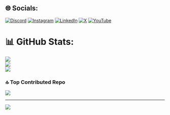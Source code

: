 
## 🌐 Socials:
[![Discord](https://img.shields.io/badge/Discord-%237289DA.svg?logo=discord&logoColor=white)](https://discord.gg/M9mS3JgW) [![Instagram](https://img.shields.io/badge/Instagram-%23E4405F.svg?logo=Instagram&logoColor=white)](https://instagram.com/tharakadesilva) [![LinkedIn](https://img.shields.io/badge/LinkedIn-%230077B5.svg?logo=linkedin&logoColor=white)](https://linkedin.com/in/tharakadesilva) [![X](https://img.shields.io/badge/X-black.svg?logo=X&logoColor=white)](https://x.com/rakadesilva) [![YouTube](https://img.shields.io/badge/YouTube-%23FF0000.svg?logo=YouTube&logoColor=white)](https://youtube.com/@rakadesilva) 
# 📊 GitHub Stats:
![](https://github-readme-stats.vercel.app/api?username=tharakadesilva&theme=dark&hide_border=false&include_all_commits=true&count_private=true)<br/>
![](https://github-readme-streak-stats.herokuapp.com/?user=tharakadesilva&theme=dark&hide_border=false)<br/>
![](https://github-readme-stats.vercel.app/api/top-langs/?username=tharakadesilva&theme=dark&hide_border=false&include_all_commits=true&count_private=true&layout=compact)

### 🔝 Top Contributed Repo
![](https://github-contributor-stats.vercel.app/api?username=tharakadesilva&limit=5&theme=dark&combine_all_yearly_contributions=true)

---
[![](https://visitcount.itsvg.in/api?id=tharakadesilva&icon=0&color=0)](https://visitcount.itsvg.in)

<!-- Proudly created with GPRM ( https://gprm.itsvg.in ) -->
